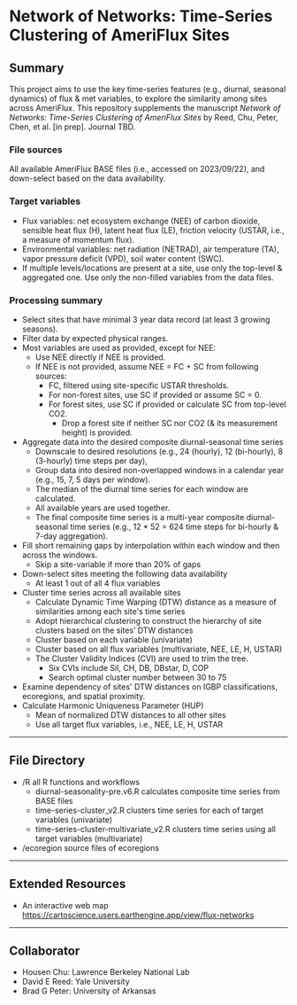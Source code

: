 # Network of Networks: Time-Series Clustering of AmeriFlux Sites
## Summary
This project aims to use the key time-series features (e.g., diurnal, seasonal dynamics) of flux & met variables, to explore the similarity among sites across AmeriFlux. This repository supplements the manuscript *Network of Networks: Time-Series Clustering of AmeriFlux Sites* by Reed, Chu, Peter, Chen, et al. [in prep]. Journal TBD.

### File sources
All available AmeriFlux BASE files (i.e., accessed on 2023/09/22), and down-select based on the data availability. 

### Target variables
- Flux variables: net ecosystem exchange (NEE) of carbon dioxide, sensible heat flux (H), latent heat flux (LE), friction velocity (USTAR, i.e., a measure of momentum flux).
- Environmental variables: net radiation (NETRAD), air temperature (TA), vapor pressure deficit (VPD), soil water content (SWC). 
- If multiple levels/locations are present at a site, use only the top-level & aggregated one. Use only the non-filled variables from the data files.

### Processing summary
- Select sites that have minimal 3 year data record (at least 3 growing seasons).   
- Filter data by expected physical ranges. 
- Most variables are used as provided, except for NEE:
  - Use NEE directly if NEE is provided.
  - If NEE is not provided, assume NEE = FC + SC from following sources:
    - FC, filtered using site-specific USTAR thresholds. 
    - For non-forest sites, use SC if provided or assume SC = 0.
    - For forest sites, use SC if provided or calculate SC from top-level CO2.
      - Drop a forest site if neither SC nor CO2 (& its measurement height) is provided. 
- Aggregate data into the desired composite diurnal-seasonal time series
  - Downscale to desired resolutions (e.g., 24 (hourly), 12 (bi-hourly), 8 (3-hourly) time steps per day), 
  - Group data into desired non-overlapped windows in a calendar year (e.g., 15, 7, 5 days per window).
  - The median of the diurnal time series for each window are calculated. 
  - All available years are used together.
  - The final composite time series is a multi-year composite diurnal-seasonal time series (e.g., 12 * 52 = 624 time steps for bi-hourly & 7-day aggregation).  
- Fill short remaining gaps by interpolation within each window and then across the windows. 
  - Skip a site-variable if more than 20% of gaps
- Down-select sites meeting the following data availability
  - At least 1 out of all 4 flux variables
- Cluster time series across all available sites
  - Calculate Dynamic Time Warping (DTW) distance as a measure of similarities among each site's time series
  - Adopt hierarchical clustering to construct the hierarchy of site clusters based on the sites’ DTW distances
  - Cluster based on each variable (univariate)
  - Cluster based on all flux variables (multivariate, NEE, LE, H, USTAR)
  - The Cluster Validity Indices (CVI) are used to trim the tree.  
    - Six CVIs include Sil, CH, DB, DBstar, D, COP
    - Search optimal cluster number between 30 to 75
- Examine dependency of sites' DTW distances on IGBP classifications, ecoregions, and spatial proximity.
- Calculate Harmonic Uniqueness Parameter (HUP) 
  - Mean of normalized DTW distances to all other sites
  - Use all target flux variables, i.e., NEE, LE, H, USTAR
  
----

## File Directory
- /R all R functions and workflows
  - diurnal-seasonality-pre.v6.R calculates composite time series from BASE files
  - time-series-cluster_v2.R clusters time series for each of target variables (univariate)
  - time-series-cluster-multivariate_v2.R clusters time series using all target variables (multivariate)
- /ecoregion source files of ecoregions

----

## Extended Resources
- An interactive web map https://cartoscience.users.earthengine.app/view/flux-networks

----

## Collaborator
- Housen Chu: Lawrence Berkeley National Lab
- David E Reed: Yale University
- Brad G Peter: University of Arkansas

